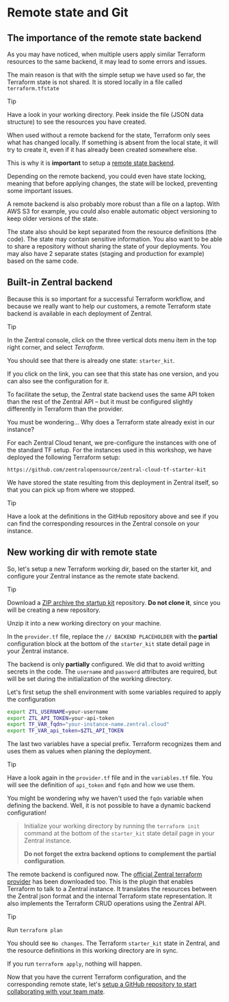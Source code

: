 # Remote state and Git

## The importance of the remote state backend

As you may have noticed, when multiple users apply similar Terraform resources to the same backend, it may lead to some errors and issues.

The main reason is that with the simple setup we have used so far, the Terraform state is not shared. It is stored locally in a file called `terraform.tfstate`

> [!TIP]
> Have a look in your working directory. Peek inside the file (JSON data structure) to see the resources you have created.

When used without a remote backend for the state, Terraform only sees what has changed locally. If something is absent from the local state, it will try to create it, even if it has already been created somewhere else.

This is why it is **important** to setup a [remote state backend](https://developer.hashicorp.com/terraform/language/state/remote).

Depending on the remote backend, you could even have state locking, meaning that before applying changes, the state will be locked, preventing some important issues.

A remote backend is also probably more robust than a file on a laptop. With AWS S3 for example, you could also enable automatic object versioning to keep older versions of the state.

The state also should be kept separated from the resource definitions (the code). The state may contain sensitive information. You also want to be able to share a repository without sharing the state of your deployments. You may also have 2 separate states (staging and production for example) based on the same code.

## Built-in Zentral backend

Because this is so important for a successful Terraform workflow, and because we really want to help our customers, a remote Terraform state backend is available in each deployment of Zentral.

> [!TIP]
> In the Zentral console, click on the three vertical dots menu item in the top right corner, and select _Terraform_.
>
> You should see that there is already one state: `starter_kit`.
>
> If you click on the link, you can see that this state has one version, and you can also see the configuration for it.

To facilitate the setup, the Zentral state backend uses the same API token than the rest of the Zentral API – but it must be configured slightly differently in Terraform than the provider.

You must be wondering… Why does a Terraform state already exist in our instance?

For each Zentral Cloud tenant, we pre-configure the instances with one of the standard TF setup. For the instances used in this workshop, we have deployed the following Terraform setup:

```
https://github.com/zentralopensource/zentral-cloud-tf-starter-kit
```

We have stored the state resulting from this deployment in Zentral itself, so that you can pick up from where we stopped.

> [!TIP]
> Have a look at the definitions in the GitHub repository above and see if you can find the corresponding resources in the Zentral console on your instance.

## New working dir with remote state

So, let's setup a new Terraform working dir, based on the starter kit, and configure your Zentral instance as the remote state backend.

> [!TIP]
> Download a [ZIP archive the startup kit](https://github.com/zentralopensource/zentral-cloud-tf-starter-kit/archive/refs/heads/main.zip) repository. **Do not clone it**, since you will be creating a new repository.
>
>  Unzip it into a new working directory on your machine.
> 
> In the `provider.tf` file, replace the `// BACKEND PLACEHOLDER` with the **partial** configuration block at the bottom of the `starter_kit` state detail page in your Zentral instance.

The backend is only **partially** configured. We did that to avoid writting secrets in the code. The `username` and `password` attributes are required, but will be set during the initialization of the working directory.

Let's first setup the shell environment with some variables required to apply the configuration

```bash
export ZTL_USERNAME=your-username
export ZTL_API_TOKEN=your-api-token
export TF_VAR_fqdn="your-instance-name.zentral.cloud"
export TF_VAR_api_token=$ZTL_API_TOKEN
```

The last two variables have a special prefix. Terraform recognizes them and uses them as values when planing the deployment.

> [!TIP]
> Have a look again in the `provider.tf` file and in the `variables.tf` file. You will see the definition of `api_token` and `fqdn` and how we use them.

You might be wondering why we haven't used the `fqdn` variable when defining the backend. Well, it is not possible to have a dynamic backend configuration!

> Initialize your working directory by running the `terraform init` command at the bottom of the `starter_kit` state detail page in your Zentral instance.
> 
> **Do not forget the extra backend options to complement the partial configuration**. 

The remote backend is configured now. The [official Zentral terraform provider](https://registry.terraform.io/providers/zentralopensource/zentral/latest) has been downloaded too. This is the plugin that enables Terraform to talk to a Zentral instance. It translates the resources between the Zentral json format and the internal Terraform state representation. It also implements the Terraform CRUD operations using the Zentral API.

> [!TIP]
> 
> Run `terraform plan`


You should see `No changes`. The Terraform `starter_kit` state in Zentral, and the resource definitions in this working directory are in sync.

If you run `terraform apply`, nothing will happen.

Now that you have the current Terraform configuration, and the corresponding remote state, let's [setup a GitHub repository to start collaborating with your team mate](./4_github_repository_and_actions.md).
